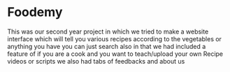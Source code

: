 # Foodemy
This was our second year project in which we tried to make a website interface which will tell you various recipes according to the vegetables or anything you have you can just search also in that we had included a feature of if you are a cook and you want to teach/upload your own Recipe videos or scripts we also had tabs of feedbacks and about us
